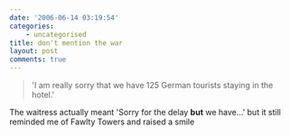 ```yaml
---
date: '2006-06-14 03:19:54'
categories:
    - uncategorised
title: don't mention the war
layout: post
comments: true
---
```


> 'I am really sorry that we have 125 German tourists staying in the
> hotel.'

The waitress actually meant 'Sorry for the delay **but** we have...' but
it still reminded me of Fawlty Towers and raised a smile
